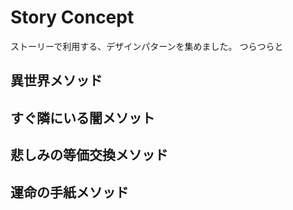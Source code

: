 # Story Concept

ストーリーで利用する、デザインパターンを集めました。
つらつらと

## 異世界メソッド

## すぐ隣にいる闇メソット

## 悲しみの等価交換メソッド

## 運命の手紙メソッド






